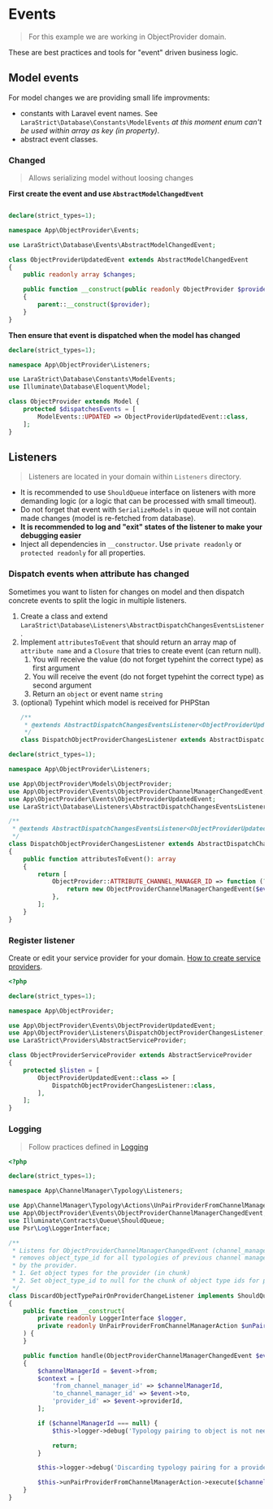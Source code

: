 # Events

> For this example we are working in ObjectProvider domain.

These are best practices and tools for "event" driven business logic.

## Model events

For model changes we are providing small life improvments:

- constants with Laravel event names. See `LaraStrict\Database\Constants\ModelEvents` _at this moment enum can't be used within array as key (in property)_.
- abstract event classes.

### Changed

> Allows serializing model without loosing changes

**First create the event and use `AbstractModelChangedEvent`**

```php

declare(strict_types=1);

namespace App\ObjectProvider\Events;

use LaraStrict\Database\Events\AbstractModelChangedEvent;

class ObjectProviderUpdatedEvent extends AbstractModelChangedEvent
{
    public readonly array $changes;

    public function __construct(public readonly ObjectProvider $provider)
    {
        parent::__construct($provider);
    }
}
```

**Then ensure that event is dispatched when the model has changed**

```php
declare(strict_types=1);

namespace App\ObjectProvider\Listeners;

use LaraStrict\Database\Constants\ModelEvents;
use Illuminate\Database\Eloquent\Model;

class ObjectProvider extends Model {
    protected $dispatchesEvents = [
        ModelEvents::UPDATED => ObjectProviderUpdatedEvent::class,
    ];
}
```

## Listeners

> Listeners are located in your domain within `Listeners` directory.

- It is recommended to use `ShouldQueue` interface on listeners with more demanding logic (or a logic that can be processed with small timeout).
- Do not forget that event with `SerializeModels` in queue will not contain made changes (model is re-fetched from database).
- **It is recommended to log and "exit" states of the listener to make your debugging easier**
- Inject all dependencies in `__constructor`. Use `private readonly` or `protected readonly` for all properties.

### Dispatch events when attribute has changed

Sometimes you want to listen for changes on model and then dispatch concrete events to split the logic in multiple 
listeners.

1. Create a class and extend `LaraStrict\Database\Listeners\AbstractDispatchChangesEventsListener`.
2. Implement `attributesToEvent` that should return an array map of `attribute name` and a `Closure` that tries to create event (can return null).
   1. You will receive the value (do not forget typehint the correct type) as first argument
   2. You will receive the event  (do not forget typehint the correct type) as second argument
   3. Return an `object` or event name `string`
3. (optional) Typehint which model is received for PHPStan
   ```php 
   /**
    * @extends AbstractDispatchChangesEventsListener<ObjectProviderUpdatedEvent>
    */
   class DispatchObjectProviderChangesListener extends AbstractDispatchChangesEventsListener
   ```

```php
declare(strict_types=1);

namespace App\ObjectProvider\Listeners;

use App\ObjectProvider\Models\ObjectProvider;
use App\ObjectProvider\Events\ObjectProviderChannelManagerChangedEvent;
use App\ObjectProvider\Events\ObjectProviderUpdatedEvent;
use LaraStrict\Database\Listeners\AbstractDispatchChangesEventsListener;

/**
 * @extends AbstractDispatchChangesEventsListener<ObjectProviderUpdatedEvent>
 */
class DispatchObjectProviderChangesListener extends AbstractDispatchChangesEventsListener
{
    public function attributesToEvent(): array
    {
        return [
            ObjectProvider::ATTRIBUTE_CHANNEL_MANAGER_ID => function (?int $previousValue, ObjectProviderUpdatedEvent $event) {
                return new ObjectProviderChannelManagerChangedEvent($event->provider->getKey(), $previousValue, $event->provider->channel_manager_id);
            },
        ];
    }
}
```

### Register listener

Create or edit your service provider for your domain. [How to create service providers](../service-provider.md).

```php
<?php

declare(strict_types=1);

namespace App\ObjectProvider;

use App\ObjectProvider\Events\ObjectProviderUpdatedEvent;
use App\ObjectProvider\Listeners\DispatchObjectProviderChangesListener;
use LaraStrict\Providers\AbstractServiceProvider;

class ObjectProviderServiceProvider extends AbstractServiceProvider
{
    protected $listen = [
        ObjectProviderUpdatedEvent::class => [
            DispatchObjectProviderChangesListener::class,
        ],
    ];
}
```

### Logging

> Follow practices defined in [Logging](../logging.md)

```php
<?php

declare(strict_types=1);

namespace App\ChannelManager\Typology\Listeners;

use App\ChannelManager\Typology\Actions\UnPairProviderFromChannelManagerAction;
use App\ObjectProvider\Events\ObjectProviderChannelManagerChangedEvent;
use Illuminate\Contracts\Queue\ShouldQueue;
use Psr\Log\LoggerInterface;

/**
 * Listens for ObjectProviderChannelManagerChangedEvent (channel_manager_id has changed) and
 * removes object_type_id for all typologies of previous channel manager that is owned
 * by the provider.
 * 1. Get object types for the provider (in chunk)
 * 2. Set object_type_id to null for the chunk of object type ids for previous channel manager.
 */
class DiscardObjectTypePairOnProviderChangeListener implements ShouldQueue
{
    public function __construct(
        private readonly LoggerInterface $logger,
        private readonly UnPairProviderFromChannelManagerAction $unPairProviderFromChannelManagerAction
    ) {
    }

    public function handle(ObjectProviderChannelManagerChangedEvent $event): void
    {
        $channelManagerId = $event->from;
        $context = [
            'from_channel_manager_id' => $channelManagerId,
            'to_channel_manager_id' => $event->to,
            'provider_id' => $event->providerId,
        ];

        if ($channelManagerId === null) {
            $this->logger->debug('Typology pairing to object is not needed - channel manager was not', $context);

            return;
        }

        $this->logger->debug('Discarding typology pairing for a provider', $context);

        $this->unPairProviderFromChannelManagerAction->execute($channelManagerId, $event->providerId);
    }
}
```
